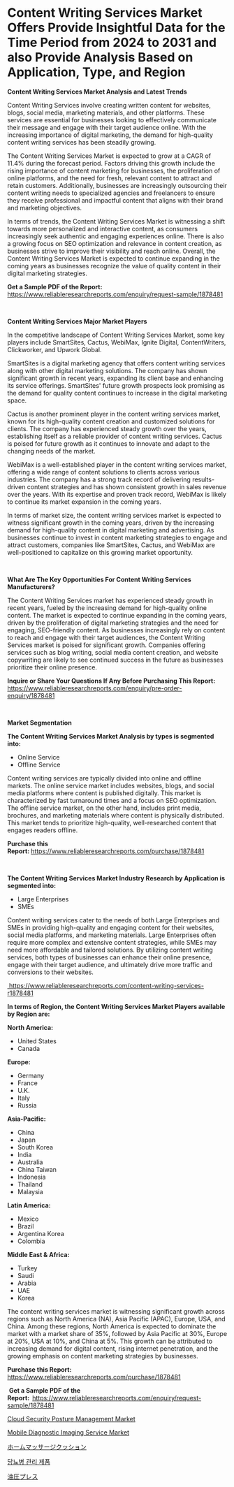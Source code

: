 <p><h1>Content Writing Services Market Offers Provide Insightful Data for the Time Period from 2024 to 2031 and also Provide Analysis Based on Application, Type, and Region</h1></p><p><strong>Content Writing Services Market Analysis and Latest Trends</strong></p>
<p><p>Content Writing Services involve creating written content for websites, blogs, social media, marketing materials, and other platforms. These services are essential for businesses looking to effectively communicate their message and engage with their target audience online. With the increasing importance of digital marketing, the demand for high-quality content writing services has been steadily growing.</p><p>The Content Writing Services Market is expected to grow at a CAGR of 11.4% during the forecast period. Factors driving this growth include the rising importance of content marketing for businesses, the proliferation of online platforms, and the need for fresh, relevant content to attract and retain customers. Additionally, businesses are increasingly outsourcing their content writing needs to specialized agencies and freelancers to ensure they receive professional and impactful content that aligns with their brand and marketing objectives.</p><p>In terms of trends, the Content Writing Services Market is witnessing a shift towards more personalized and interactive content, as consumers increasingly seek authentic and engaging experiences online. There is also a growing focus on SEO optimization and relevance in content creation, as businesses strive to improve their visibility and reach online. Overall, the Content Writing Services Market is expected to continue expanding in the coming years as businesses recognize the value of quality content in their digital marketing strategies.</p></p>
<p><strong>Get a Sample PDF of the Report:&nbsp;</strong> <a href="https://www.reliableresearchreports.com/enquiry/request-sample/1878481">https://www.reliableresearchreports.com/enquiry/request-sample/1878481</a></p>
<p>&nbsp;</p>
<p><strong>Content Writing Services Major Market Players</strong></p>
<p><p>In the competitive landscape of Content Writing Services Market, some key players include SmartSites, Cactus, WebiMax, Ignite Digital, ContentWriters, Clickworker, and Upwork Global. </p><p>SmartSites is a digital marketing agency that offers content writing services along with other digital marketing solutions. The company has shown significant growth in recent years, expanding its client base and enhancing its service offerings. SmartSites' future growth prospects look promising as the demand for quality content continues to increase in the digital marketing space.</p><p>Cactus is another prominent player in the content writing services market, known for its high-quality content creation and customized solutions for clients. The company has experienced steady growth over the years, establishing itself as a reliable provider of content writing services. Cactus is poised for future growth as it continues to innovate and adapt to the changing needs of the market.</p><p>WebiMax is a well-established player in the content writing services market, offering a wide range of content solutions to clients across various industries. The company has a strong track record of delivering results-driven content strategies and has shown consistent growth in sales revenue over the years. With its expertise and proven track record, WebiMax is likely to continue its market expansion in the coming years.</p><p>In terms of market size, the content writing services market is expected to witness significant growth in the coming years, driven by the increasing demand for high-quality content in digital marketing and advertising. As businesses continue to invest in content marketing strategies to engage and attract customers, companies like SmartSites, Cactus, and WebiMax are well-positioned to capitalize on this growing market opportunity.</p></p>
<p>&nbsp;</p>
<p><strong>What Are The Key Opportunities For Content Writing Services Manufacturers?</strong></p>
<p><p>The Content Writing Services market has experienced steady growth in recent years, fueled by the increasing demand for high-quality online content. The market is expected to continue expanding in the coming years, driven by the proliferation of digital marketing strategies and the need for engaging, SEO-friendly content. As businesses increasingly rely on content to reach and engage with their target audiences, the Content Writing Services market is poised for significant growth. Companies offering services such as blog writing, social media content creation, and website copywriting are likely to see continued success in the future as businesses prioritize their online presence.</p></p>
<p><strong>Inquire or Share Your Questions If Any Before Purchasing This Report:</strong> <a href="https://www.reliableresearchreports.com/enquiry/pre-order-enquiry/1878481">https://www.reliableresearchreports.com/enquiry/pre-order-enquiry/1878481</a></p>
<p>&nbsp;</p>
<p><strong>Market Segmentation</strong></p>
<p><strong>The Content Writing Services Market Analysis by types is segmented into:</strong></p>
<p><ul><li>Online Service</li><li>Offline Service</li></ul></p>
<p><p>Content writing services are typically divided into online and offline markets. The online service market includes websites, blogs, and social media platforms where content is published digitally. This market is characterized by fast turnaround times and a focus on SEO optimization. The offline service market, on the other hand, includes print media, brochures, and marketing materials where content is physically distributed. This market tends to prioritize high-quality, well-researched content that engages readers offline.</p></p>
<p><strong>Purchase this Report:&nbsp;</strong><a href="https://www.reliableresearchreports.com/purchase/1878481">https://www.reliableresearchreports.com/purchase/1878481</a></p>
<p>&nbsp;</p>
<p><strong>The Content Writing Services Market Industry Research by Application is segmented into:</strong></p>
<p><ul><li>Large Enterprises</li><li>SMEs</li></ul></p>
<p><p>Content writing services cater to the needs of both Large Enterprises and SMEs in providing high-quality and engaging content for their websites, social media platforms, and marketing materials. Large Enterprises often require more complex and extensive content strategies, while SMEs may need more affordable and tailored solutions. By utilizing content writing services, both types of businesses can enhance their online presence, engage with their target audience, and ultimately drive more traffic and conversions to their websites.</p></p>
<p><a href="https://www.reliableresearchreports.com/content-writing-services-r1878481">&nbsp;https://www.reliableresearchreports.com/content-writing-services-r1878481</a></p>
<p><strong>In terms of Region, the Content Writing Services Market Players available by Region are:</strong></p>
<p>
    <p> <strong> North America: </strong>
        <ul>
            <li>United States</li>
            <li>Canada</li>
        </ul>
        </p> 
    <p> <strong> Europe: </strong>
        <ul>
            <li>Germany</li>
            <li>France</li>
            <li>U.K.</li>
            <li>Italy</li>
            <li>Russia</li>
        </ul>
        </p> 
    <p> <strong> Asia-Pacific: </strong>
        <ul>
            <li>China</li>
            <li>Japan</li>
            <li>South Korea</li>
            <li>India</li>
            <li>Australia</li>
            <li>China Taiwan</li>
            <li>Indonesia</li>
            <li>Thailand</li>
            <li>Malaysia</li>
        </ul>
        </p> 
    <p> <strong> Latin America: </strong>
        <ul>
            <li>Mexico</li>
            <li>Brazil</li>
            <li>Argentina Korea</li>
            <li>Colombia</li>
        </ul>
        </p> 
    <p> <strong> Middle East & Africa: </strong>
        <ul>
            <li>Turkey</li>
            <li>Saudi</li>
            <li>Arabia</li>
            <li>UAE</li>
            <li>Korea</li>
        </ul>
    </p>
    </p>
<p><p>The content writing services market is witnessing significant growth across regions such as North America (NA), Asia Pacific (APAC), Europe, USA, and China. Among these regions, North America is expected to dominate the market with a market share of 35%, followed by Asia Pacific at 30%, Europe at 20%, USA at 10%, and China at 5%. This growth can be attributed to increasing demand for digital content, rising internet penetration, and the growing emphasis on content marketing strategies by businesses.</p></p>
<p><strong>Purchase this Report: </strong><a href="https://www.reliableresearchreports.com/purchase/1878481">https://www.reliableresearchreports.com/purchase/1878481</a></p>
<p>&nbsp;<strong>Get a Sample PDF of the Report:&nbsp;&nbsp;</strong><a href="https://www.reliableresearchreports.com/enquiry/request-sample/1878481">https://www.reliableresearchreports.com/enquiry/request-sample/1878481</a></p>
<p><strong></strong></p>
<p><p><a href="https://github.com/wusalecollins540tpqoz/Market-Research-Report-List-2/blob/main/cloud-security-posture-management-market.md">Cloud Security Posture Management Market</a></p><p><a href="https://github.com/kathiaseamanalvaradovlprc2h/Market-Research-Report-List-2/blob/main/mobile-diagnostic-imaging-service-market.md">Mobile Diagnostic Imaging Service Market</a></p><p><a href="https://medium.com/@bulahhamill28/%E5%AE%B6%E5%BA%AD%E7%94%A8%E3%83%9E%E3%83%83%E3%82%B5%E3%83%BC%E3%82%B8%E3%82%AF%E3%83%83%E3%82%B7%E3%83%A7%E3%83%B3%E5%B8%82%E5%A0%B4-%E7%A8%AE%E9%A1%9E-%E7%94%A8%E9%80%94-%E5%9C%B0%E7%90%86%E3%81%AB%E3%82%88%E3%82%8B%E5%8C%85%E6%8B%AC%E7%9A%84%E8%A9%95%E4%BE%A1-d7388b13fe66">ホームマッサージクッション</a></p><p><a href="https://medium.com/@clairhane1954/%EB%8B%B9%EB%87%A8%EB%B3%91-%EA%B4%80%EB%A6%AC-%EC%A0%9C%ED%92%88-%EC%8B%9C%EC%9E%A5-%EA%B7%9C%EB%AA%A8%EB%8A%94-%EC%84%B8%EA%B3%84-%EC%82%B0%EC%97%85%EC%97%90%EC%84%9C-%EC%B5%9C%EA%B3%A0%EC%9D%98-%EB%A7%88%EC%BC%80%ED%8C%85-%EC%B1%84%EB%84%90%EC%9D%84-%EB%B3%B4%EC%97%AC%EC%A4%8D%EB%8B%88%EB%8B%A4-253f498fbdeb">당뇨병 관리 제품</a></p><p><a href="https://github.com/oqoeusbvpadwjs08/Market-Research-Report-List-2/blob/main/538396715593.md">油圧プレス</a></p></p>